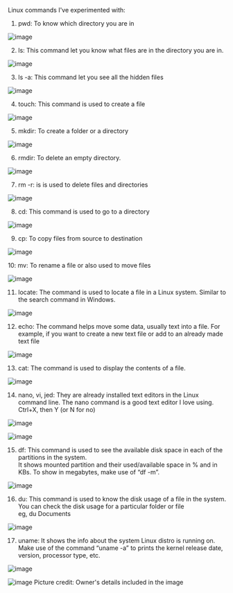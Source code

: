 Linux commands I've experimented with:
1. pwd: To know which directory you are in

![image](https://github.com/user-attachments/assets/94df078c-6e50-42a2-9fd1-2eb60efb77bf)

2. ls: This command let you know what files are in the directory you are in.
   
![image](https://github.com/user-attachments/assets/ea670e88-49b2-4215-8889-b1db6eb2b397)


3. ls -a: This command let you see all the hidden files
   
![image](https://github.com/user-attachments/assets/fa97eff5-9b59-4568-95db-acafed8f5273)

4. touch: This command is used to create a file
 
![image](https://github.com/user-attachments/assets/1eb8b9bb-9cef-4f87-b3dc-34bef86a72e9)

5. mkdir: To create a folder or a directory

![image](https://github.com/user-attachments/assets/4b113f28-ee75-4eab-880c-13a842f16a83)

6. rmdir: To delete an empty directory.

![image](https://github.com/user-attachments/assets/98a6efae-2541-4e07-be0f-c268f17980ef)

7. rm -r: is is used to delete files and directories
 
![image](https://github.com/user-attachments/assets/5f31bd12-0474-4467-afc8-3700423e7143)

8. cd: This command is used to go to a directory

![image](https://github.com/user-attachments/assets/dec20882-8b92-476f-a001-3bc11f75241f)

9. cp: To copy files from source to destination
    
![image](https://github.com/user-attachments/assets/8336f35d-fd66-4ea1-8639-ca4439872d3f)

10: mv: To rename a file or also used to move files

![image](https://github.com/user-attachments/assets/dcd9ec72-6523-43d9-b5ef-963f36f8523c)

11. locate: The command is used to locate a file in a Linux system. Similar to the search command in Windows.
    
![image](https://github.com/user-attachments/assets/92b0bb56-4085-4f9d-88db-66811ffbc15b)

12. echo: The command helps move some data, usually text into a file. For example, if you want to create a new text file or add to an already made text file

![image](https://github.com/user-attachments/assets/db50264f-6d9a-4688-bd41-487b9afb2141)

13. cat: The command is used to display the contents of a file.
    
![image](https://github.com/user-attachments/assets/c1baeab4-259e-46fd-891d-60bff4375e51)


14. nano, vi, jed: They are already installed text editors in the Linux command line. The nano command is a good text editor I love using.
<br>Ctrl+X, then Y (or N for no)

![image](https://github.com/user-attachments/assets/8b5617ab-5095-4f7b-aaef-6c4e16707ab8)

![image](https://github.com/user-attachments/assets/56f5331e-e2da-4d3e-a767-e68a3849d870)


15. df: This command is used to see the available disk space in each of the partitions in the system.
<br>It shows mounted partition and their used/available space in % and in KBs. To show in megabytes, make use of “df -m”.

![image](https://github.com/user-attachments/assets/e3e17994-6861-4965-a80f-90ca2eaad1c0)

16. du: This command is used to know the disk usage of a file in the system. You can check the disk usage for a particular folder or file
<br>eg, du Documents

![image](https://github.com/user-attachments/assets/b1847530-c100-4cff-9803-62122194ea0f)

17. uname: It shows the info about the system Linux distro is running on. Make use of the command “uname -a” to prints the kernel release date, version, processor type, etc.

![image](https://github.com/user-attachments/assets/4def352d-f790-4dd5-bb77-b8fc0e768068)


![image](https://github.com/user-attachments/assets/d6729cf3-a22d-457c-8d3e-3d2d797e6ccc)
Picture credit: Owner's details included in the image
